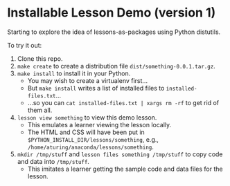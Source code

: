 Installable Lesson Demo (version 1)
===================================

Starting to explore the idea of lessons-as-packages using Python distutils.

To try it out:

1.  Clone this repo.
2.  `make create` to create a distribution file `dist/something-0.0.1.tar.gz`.
3.  `make install` to install it in your Python.
    -   You may wish to create a virtualenv first...
    -   But `make install` writes a list of installed files to `installed-files.txt`...
    -   ...so you can `cat installed-files.txt | xargs rm -rf` to get rid of them all.
4.  `lesson view something` to view this demo lesson.
    -   This emulates a learner viewing the lesson locally.
    -   The HTML and CSS will have been put in `$PYTHON_INSTALL_DIR/lessons/something`,
        e.g., `/home/aturing/anaconda/lessons/something`.
5.  `mkdir /tmp/stuff` and `lesson files something /tmp/stuff` to copy code and data into `/tmp/stuff`.
    -   This imitates a learner getting the sample code and data files for the lesson.
